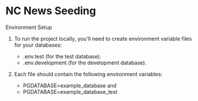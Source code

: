 # NC News Seeding

Environment Setup

1. To run the project locally, you'll need to create environment variable files for your databases:
     - .env.test (for the test database).
     - .env.development (for the development database).
     
2. Each file should contain the following environment variables:
     - PGDATABASE=example_database 
        and
     - PGDATABASE=example_database_test